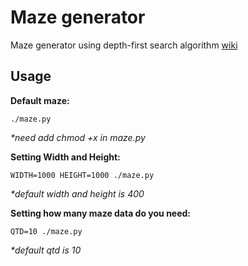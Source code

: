Maze generator
=====
Maze generator using depth-first search algorithm 
[wiki](https://en.wikipedia.org/wiki/Maze_generation_algorithm)

Usage
-----

__Default maze:__
```
./maze.py
```
_*need add  chmod +x in maze.py_

__Setting Width and Height:__
```
WIDTH=1000 HEIGHT=1000 ./maze.py
```
_*default width and height is 400_

__Setting how many maze data do you need:__
```
QTD=10 ./maze.py
```
_*default qtd is 10_

